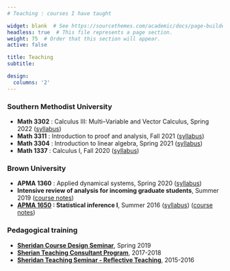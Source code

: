 ```yaml
---
# Teaching : courses I have taught

widget: blank  # See https://sourcethemes.com/academic/docs/page-builder/
headless: true  # This file represents a page section.
weight: 75  # Order that this section will appear.
active: false

title: Teaching
subtitle:

design:
  columns: '2'
---
```


### Southern Methodist University

* **Math 3302** : Calculus III: Multi–Variable and Vector Calculus, Spring 2022 ([syllabus](files/Math3302syllabusSpring2022.pdf))
* **Math 3311** : Introduction to proof and analysis, Fall 2021 ([syllabus](files/Math3311syllabusFall2021.pdf))
* **Math 3304** : Introduction to linear algebra, Spring 2021 ([syllabus](files/Math3304syllabusSpring2021.pdf))
* **Math 1337** : Calculus I, Fall 2020 ([syllabus](files/Math1337syllabusFall2020.pdf))

### Brown University

* **APMA 1360** : Applied dynamical systems, Spring 2020 ([syllabus](files/APMA1360syllabus.pdf))
* **Intensive review of analysis for incoming graduate students**, Summer 2019 ([course notes](files/summeranalysisnotes.pdf))
* **[APMA 1650](http://apma1650.rprkr.net) : Statistical inference I**, Summer 2016 ([syllabus](files/APMA1650syllabus.pdf)) ([course notes](https://apma1650.rprkr.net/course/notes.pdf))

<!-- ### Teaching assistant

* **APMA 0350** : Applied ordinary differential equations (Spring 2016)
* **APMA 1650** : Statistical Inference I (Fall 2015) -->

### Pedagogical training
* [**Sheridan Course Design Seminar**](https://www.brown.edu/sheridan/programs-services/certificates/course-design-seminar), Spring 2019
* [**Sherian Teaching Consultant Program**](https://www.brown.edu/sheridan/programs-services/certificates/teaching-consultant-program), 2017-2018
* [**Sheridan Teaching Seminar - Reflective Teaching**](https://www.brown.edu/sheridan/programs-services/certificates/sheridan-teaching-seminar), 2015-2016




